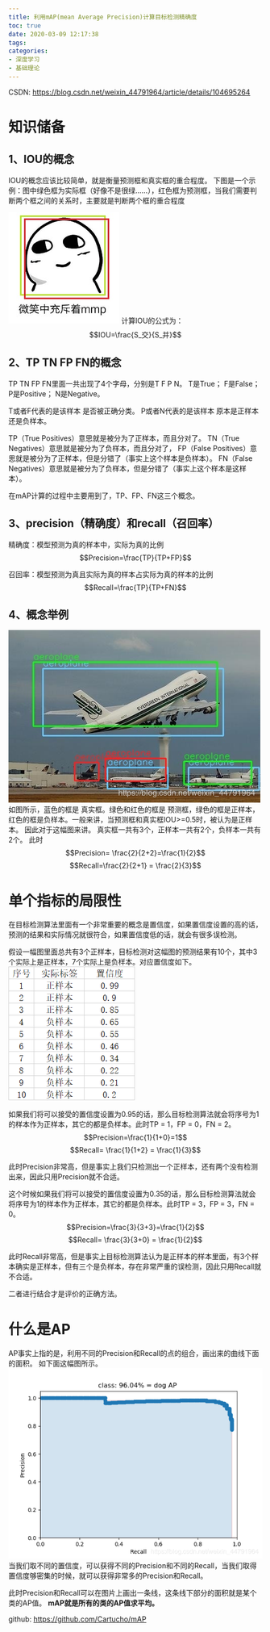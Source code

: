 ```yaml
---
title: 利用mAP(mean Average Precision)计算目标检测精确度
toc: true
date: 2020-03-09 12:17:38
tags:
categories:
- 深度学习
- 基础理论
---
```


CSDN: https://blog.csdn.net/weixin_44791964/article/details/104695264
<!--more-->
# 知识储备
## 1、IOU的概念
IOU的概念应该比较简单，就是衡量预测框和真实框的重合程度。
下图是一个示例：图中绿色框为实际框（好像不是很绿……），红色框为预测框，当我们需要判断两个框之间的关系时，主要就是判断两个框的重合程度

![](_attachments/5ed50ba596a87e33ae08661823527fbd.jpg)
计算IOU的公式为：
$$IOU=\frac{S_交}{S_并}$$

## 2、TP TN FP FN的概念
TP TN FP FN里面一共出现了4个字母，分别是T F P N。
T是True；
F是False；
P是Positive；
N是Negative。

T或者F代表的是该样本 是否被正确分类。
P或者N代表的是该样本 原本是正样本还是负样本。

TP（True Positives）意思就是被分为了正样本，而且分对了。
TN（True Negatives）意思就是被分为了负样本，而且分对了，
FP（False Positives）意思就是被分为了正样本，但是分错了（事实上这个样本是负样本）。
FN（False Negatives）意思就是被分为了负样本，但是分错了（事实上这个样本是这样本）。

在mAP计算的过程中主要用到了，TP、FP、FN这三个概念。

## 3、precision（精确度）和recall（召回率）
精确度：模型预测为真的样本中，实际为真的比例
$$Precision=\frac{TP}{TP+FP}$$

召回率：模型预测为真且实际为真的样本占实际为真的样本的比例
$$Recall=\frac{TP}{TP+FN}$$

## 4、概念举例
![](_attachments/b8018355cded6b7357091c79866a58f9.jpg)
如图所示，蓝色的框是 真实框。绿色和红色的框是 预测框，绿色的框是正样本，红色的框是负样本。一般来讲，当预测框和真实框IOU>=0.5时，被认为是正样本。
因此对于这幅图来讲。
真实框一共有3个，正样本一共有2个，负样本一共有2个。
此时
$$Precision= \frac{2}{2+2}=\frac{1}{2}$$
$$Recall=\frac{2}{2+1} = \frac{2}{3}$$

# 单个指标的局限性
在目标检测算法里面有一个非常重要的概念是置信度，如果置信度设置的高的话，预测的结果和实际情况就很符合，如果置信度低的话，就会有很多误检测。

假设一幅图里面总共有3个正样本，目标检测对这幅图的预测结果有10个，其中3个实际上是正样本，7个实际上是负样本。对应置信度如下。
![](_attachments/6256ad70dd280e28ffc46ff8ed21ab42.png)

如果我们将可以接受的置信度设置为0.95的话，那么目标检测算法就会将序号为1的样本作为正样本，其它的都是负样本。此时TP = 1，FP = 0，FN = 2。
$$Precision=\frac{1}{1+0}=1$$
$$Recall= \frac{1}{1+2} = \frac{1}{3}$$

此时Precision非常高，但是事实上我们只检测出一个正样本，还有两个没有检测出来，因此只用Precision就不合适。

这个时候如果我们将可以接受的置信度设置为0.35的话，那么目标检测算法就会将序号为1的样本作为正样本，其它的都是负样本。此时TP = 3，FP = 3，FN = 0。
$$Precision=\frac{3}{3+3}=\frac{1}{2}$$
$$Recall= \frac{3}{3+0} = \frac{1}{2}$$

此时Recall非常高，但是事实上目标检测算法认为是正样本的样本里面，有3个样本确实是正样本，但有三个是负样本，存在非常严重的误检测，因此只用Recall就不合适。

二者进行结合才是评价的正确方法。

# 什么是AP
AP事实上指的是，利用不同的Precision和Recall的点的组合，画出来的曲线下面的面积。
如下面这幅图所示。
![](_attachments/6300eda7b7e6768e19c096458b8259b8.png)
当我们取不同的置信度，可以获得不同的Precision和不同的Recall，当我们取得置信度够密集的时候，就可以获得非常多的Precision和Recall。

此时Precision和Recall可以在图片上画出一条线，这条线下部分的面积就是某个类的AP值。
**mAP就是所有的类的AP值求平均。**

github: https://github.com/Cartucho/mAP
